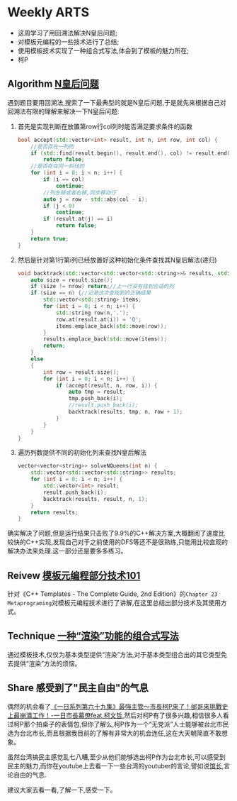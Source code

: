 # Weekly ARTS

- 这周学习了用回溯法解决N皇后问题;
- 对模板元编程的一些技术进行了总结;
- 使用模板技术实现了一种组合式写法,体会到了模板的魅力所在;
- 柯P

## Algorithm [N皇后问题](https://leetcode.com/problems/n-queens/description/)

遇到题目要用回溯法,搜索了一下最典型的就是N皇后问题,于是就先来根据自己对回溯法有限的理解来解决一下N皇后问题:

1. 首先是实现判断在放置第row行col列时能否满足要求条件的函数

    ```C++
    bool accept(std::vector<int> result, int n, int row, int col) {
        //是否存在一列的
        if (std::find(result.begin(), result.end(), col) != result.end())
            return false;
        //是否存在同一斜线的
        for (int i = 0; i < n; i++) {
            if (i == col)
                continue;
            //列左移或者右移,同步移动行
            auto j = row - std::abs(col - i);
            if (j < 0)
                continue;
            if (result.at(j) == i)
                return false;
        }
        return true;
    }
    ```

2. 然后是针对第1行第i列已经放置好这种初始化条件查找其N皇后解法(递归)

    ```C++
    void backtrack(std::vector<std::vector<std::string>>& results, std::vector<int> result, int n, int nrow = 0) {
        auto size = result.size();
        if (size != nrow) return;//上一行没有找到合适的列
        if (size == n) {//记录这次查找到的正确结果
            std::vector<std::string> items;
            for (int i = 0; i < n; i++) {
                std::string row(n,'.');
                row.at(result.at(i)) = 'Q';
                items.emplace_back(std::move(row));
            }
            results.emplace_back(std::move(items));
            return;
        }
        else
        {
            int row = result.size();
            for (int i = 0; i < n; i++) {
                if (accept(result, n, row, i)) {
                    auto tmp = result;
                    tmp.push_back(i);
                    //result.push_back(i);
                    backtrack(results, tmp, n, row + 1);
                }
            }
        }
    }
    ```

3. 遍历列数提供不同的初始化列来查找N皇后解法

    ```C++
    vector<vector<string>> solveNQueens(int n) {
        std::vector<std::vector<std::string>> results;
        for (int i = 0; i < n; i++) {
            std::vector<int> result;
            result.push_back(i);
            backtrack(results, result, n, 1);
        }
        return results;
    }
    ```

确实解决了问题,但是运行结果只击败了9.9%的C++解决方案,大概翻阅了速度比较快的C++实现,发现自己对于之前使用的DFS等还不是很熟练,只能用比较直观的解决办法来处理.这一部分还是要多多练习。

## Reivew [模板元编程部分技术101](Metaprogramming101.md)

针对《C++ Templates - The Complete Guide, 2nd Edition》的`Chapter 23 Metaprograming`对模板元编程技术进行了讲解,在这里总结出部分技术及其使用方式。

## Technique [一种“渲染”功能的组合式写法](RenderImpl.md)

通过模板技术,仅仅为基本类型提供“渲染”方法,对于基本类型组合出的其它类型免去提供“渲染”方法的烦恼。

## Share 感受到了"民主自由"的气息

偶然的机会看了[《一日系列第六十九集》最強主管～市長柯P來了！邰哥來挑戰史上最崩潰工作！-一日市長幕僚feat.柯文哲](https://www.youtube.com/watch?v=Qkf4farak1k),然后对柯P有了很多兴趣,相信很多人看过柯P那个拍桌子的表情包,但你了解么,柯P作为一个“无党派”人士能够被台北市民选为台北市长,而且根据我目前的了解有非常大的机会连任,这在大天朝简直不敢想象。

虽然台湾搞民主感觉乱七八糟,至少从他们能够选出柯P作为台北市长,可以感受到民主的魅力,而你在youtube上去看一下一些台湾的youtuber的言论,譬如说[馆长](https://www.youtube.com/user/kos44444),言论自由的气息.

建议大家去看一看,了解一下,感受一下。
